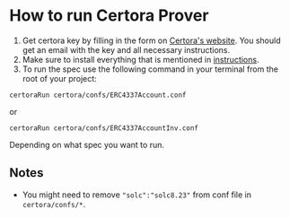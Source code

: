 # How to run Certora Prover

1. Get certora key by filling in the form on [Certora's website](https://www.certora.com/signup?plan=prover). You should
   get an email with the key and all necessary instructions.
2. Make sure to install everything that is mentioned in
   [instructions](https://docs.certora.com/en/latest/docs/user-guide/getting-started/index.html).
3. To run the spec use the following command in your terminal from the root of your project:

```
certoraRun certora/confs/ERC4337Account.conf
```

or

```
certoraRun certora/confs/ERC4337AccountInv.conf
```

Depending on what spec you want to run.

## Notes

- You might need to remove `"solc":"solc8.23"` from conf file in `certora/confs/*`.
